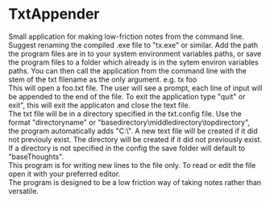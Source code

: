 # TxtAppender
Small application for making low-friction notes from the command line.  
Suggest renaming the compiled .exe file to "tx.exe" or similar. Add the path the program files are in to your system environment variables paths, or save the program files to a folder which already is in the sytem environ variables paths.
You can then call the application from the command line with the stem of the txt filename as the only argument.
e.g. tx foo  
This will open a foo.txt file. The user will see a prompt, each line of input will be appended to the end of the file. 
To exit the application type "quit" or exit", this will exit the  applicaton and close the text file.  
The txt file will be in a directory specified in the txt.config file. Use the format "directoryname" or "basedirectory\middledirectory\topdirectory", the program automatically adds "C:\\".
A new text file will be created if it did not previouly exist.
The directory will be created if it did not previously exist. If a directory is not specified in the config the save folder will default to "baseThoughts".  
This program is for writing new lines to the file only. To read or edit the file open it with your preferred editor.  
The program is designed to be a low friction way of taking notes rather than versatile.
